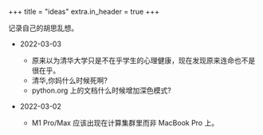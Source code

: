 +++
title = "ideas"
extra.in_header = true
+++

记录自己的胡思乱想。

- 2022-03-03
    - 原来以为清华大学只是不在乎学生的心理健康，现在发现原来连命也不是很在乎。
    - 清华,你妈什么时候死啊?
    - python.org 上的文档什么时候增加深色模式?

- 2022-03-02
    - M1 Pro/Max 应该出现在计算集群里而非 MacBook Pro 上。